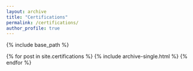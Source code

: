 ```yaml
---
layout: archive
title: "Certifications"
permalink: /certifications/
author_profile: true
---
```


{% include base_path %}

{% for post in site.certifications %}
  {% include archive-single.html %}
{% endfor %}
